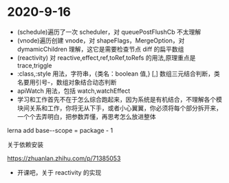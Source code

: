 # 2020-9-16

- (schedule)遍历了一次 scheduler，对 queuePostFlushCb 不太理解
- (vnode)遍历创建 vnode，对 shapeFlags，MergeOption，对 dymamicChildren 理解，这它是需要检查节点 diff 的扁平数组
- (reactivity) 对 reactive,effect,ref,toRef,toRefs 的用法,原理重点是 trace,triggle
- :class,:style 用法，字符串，{类名：boolean 值,} [,] 数组三元结合判断，类名要用引号-，数组对象结合动态判断
- apiWatch 用法，包括 watch,watchEffect
- 学习和工作首先不在于怎么综合跑起来，因为系统是有机结合，不理解各个模块间关系和工作，你将无从下手，或者小心翼翼，你必须将每个部分拆开来，一个个去弄明白，把参数弄懂，再思考怎么放进整体

lerna add base--scope = package - 1

关于依赖安装

https://zhuanlan.zhihu.com/p/71385053

- 开课吧，关于 reactivity 的实现
